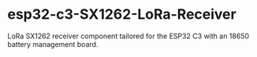 # esp32-c3-SX1262-LoRa-Receiver
LoRa SX1262 receiver component tailored for the ESP32 C3 with an 18650 battery management board.
